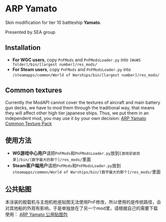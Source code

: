 ﻿# ARP Yamato

Skin modification for tier 10 battleship **Yamato**. 

Presented by SEA group

## Installation
* **For WGC users**, copy `PnFMods` and `PnFModsLoader.py` into `[WoWS folder]/bin/[largest number]/res_mods/`
* **For Steam users**, copy `PnFMods` and `PnFModsLoader.py` into `/steamapps/common/World of Warships/bin/[largest number]/res_mods/`

## Common textures
Currently the ModAPI cannot cover the textures of aircraft and main battery gun decks, we have to mod them through the traditional way, that means they will affect other high tier japanese ships. Thus, we put them in an independent mod, you may use it by your own decision:
[ARP Yamato Common Texture Pack](https://github.com/SEA-group/ARP-Yamato-Common-Texture-Pack)

## 使用方法
* **WG游戏中心用户**请把`PnFMods`和`PnFModsLoader.py`放到`[游戏安装目录]/bin/[数字最大的那个]/res_mods/`里面
* **Steam客户端用户**请把`PnFMods`和`PnFModsLoader.py`放到`steamapps/common/World of Warships/bin/[数字最大的那个]/res_mods/`里面

## 公共贴图
本涂装的舰载机与主炮机枪座贴图无法使用PnF修改，所以使用的是传统路径，会对其他船的外观有影响，于是单独放在了另一个mod里，请根据自己的需要下载使用：
[ARP Yamato 公用贴图包](https://github.com/SEA-group/ARP-Yamato-Common-Texture-Pack)
